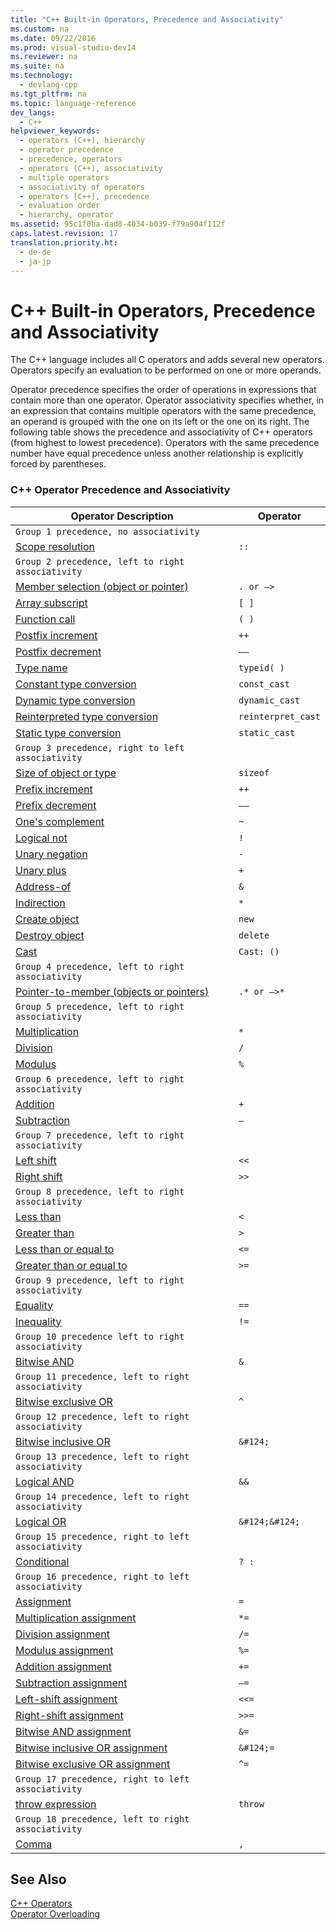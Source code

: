 ```yaml
---
title: "C++ Built-in Operators, Precedence and Associativity"
ms.custom: na
ms.date: 09/22/2016
ms.prod: visual-studio-dev14
ms.reviewer: na
ms.suite: na
ms.technology: 
  - devlang-cpp
ms.tgt_pltfrm: na
ms.topic: language-reference
dev_langs: 
  - C++
helpviewer_keywords: 
  - operators (C++), hierarchy
  - operator precedence
  - precedence, operators
  - operators (C++), associativity
  - multiple operators
  - associativity of operators
  - operators [C++], precedence
  - evaluation order
  - hierarchy, operator
ms.assetid: 95c1f0ba-dad8-4034-b039-f79a904f112f
caps.latest.revision: 17
translation.priority.ht: 
  - de-de
  - ja-jp
---
```

# C++ Built-in Operators, Precedence and Associativity
The C++ language includes all C operators and adds several new operators. Operators specify an evaluation to be performed on one or more operands.  
  
 Operator precedence specifies the order of operations in expressions that contain more than one operator. Operator associativity specifies whether, in an expression that contains multiple operators with the same precedence, an operand is grouped with the one on its left or the one on its right. The following table shows the precedence and associativity of C++ operators (from highest to lowest precedence). Operators with the same precedence number have equal precedence unless another relationship is explicitly forced by parentheses.  
  
### C++ Operator Precedence and Associativity  
  
|Operator Description|Operator|  
|--------------------------|--------------|  
|`Group 1 precedence, no associativity`|  
|[Scope resolution](../vs140/scope-resolution-operator----.md)|`::`|  
|`Group 2 precedence, left to right associativity`|  
|[Member selection (object or pointer)](../vs140/member-access-operators--.-and---.md)|`. or –>`|  
|[Array subscript](../vs140/subscript-operator-.md)|`[ ]`|  
|[Function call](../vs140/function-call-operator----.md)|`( )`|  
|[Postfix increment](../vs140/postfix-increment-and-decrement-operators-----and---.md)|`++`|  
|[Postfix decrement](../vs140/postfix-increment-and-decrement-operators-----and---.md)|`––`|  
|[Type name](../vs140/typeid-operator.md)|`typeid( )`|  
|[Constant type conversion](../vs140/const_cast-operator.md)|`const_cast`|  
|[Dynamic type conversion](../vs140/dynamic_cast-operator.md)|`dynamic_cast`|  
|[Reinterpreted type conversion](../vs140/reinterpret_cast-operator.md)|`reinterpret_cast`|  
|[Static type conversion](../vs140/static_cast-operator.md)|`static_cast`|  
|`Group 3 precedence, right to left associativity`|  
|[Size of object or type](../vs140/sizeof-operator.md)|`sizeof`|  
|[Prefix increment](../vs140/prefix-increment-and-decrement-operators-----and---.md)|`++`|  
|[Prefix decrement](../vs140/prefix-increment-and-decrement-operators-----and---.md)|`––`|  
|[One's complement](../vs140/one-s-complement-operator--~.md)|`~`|  
|[Logical not](../vs140/logical-negation-operator--!.md)|`!`|  
|[Unary negation](../vs140/unary-negation-operator---.md)|`-`|  
|[Unary plus](../vs140/unary-plus-and-negation-operators----and--.md)|`+`|  
|[Address-of](../vs140/lvalue-reference-declarator---.md)|`&`|  
|[Indirection](../vs140/indirection-operator---.md)|`*`|  
|[Create object](../vs140/new-operator--c---.md)|`new`|  
|[Destroy object](../vs140/delete-operator--c---.md)|`delete`|  
|[Cast](../vs140/cast-operator----.md)|`Cast: ()`|  
|`Group 4 precedence, left to right associativity`|  
|[Pointer-to-member (objects or pointers)](../vs140/pointer-to-member-operators--.--and----.md)|`.* or –>*`|  
|`Group 5 precedence, left to right associativity`|  
|[Multiplication](../vs140/multiplicative-operators-and-the-modulus-operator.md)|`*`|  
|[Division](../vs140/multiplicative-operators-and-the-modulus-operator.md)|`/`|  
|[Modulus](../vs140/multiplicative-operators-and-the-modulus-operator.md)|`%`|  
|`Group 6 precedence, left to right associativity`|  
|[Addition](../vs140/additive-operators----and--.md)|`+`|  
|[Subtraction](../vs140/additive-operators----and--.md)|`–`|  
|`Group 7 precedence, left to right associativity`|  
|[Left shift](../vs140/left-shift-and-right-shift-operators-----and----.md)|`<<`|  
|[Right shift](../vs140/left-shift-and-right-shift-operators-----and----.md)|`>>`|  
|`Group 8 precedence, left to right associativity`|  
|[Less than](../vs140/relational-operators---------=--and--=.md)|`<`|  
|[Greater than](../vs140/relational-operators---------=--and--=.md)|`>`|  
|[Less than or equal to](../vs140/relational-operators---------=--and--=.md)|`<=`|  
|[Greater than or equal to](../vs140/relational-operators---------=--and--=.md)|`>=`|  
|`Group 9 precedence, left to right associativity`|  
|[Equality](../vs140/equality-operators--==-and-!=.md)|`==`|  
|[Inequality](../vs140/equality-operators--==-and-!=.md)|`!=`|  
|`Group 10 precedence left to right associativity`|  
|[Bitwise AND](../vs140/bitwise-and-operator---.md)|`&`|  
|`Group 11 precedence, left to right associativity`|  
|[Bitwise exclusive OR](../vs140/bitwise-exclusive-or-operator--^.md)|`^`|  
|`Group 12 precedence, left to right associativity`|  
|[Bitwise inclusive OR](../vs140/bitwise-inclusive-or-operator---.md)|`&#124;`|  
|`Group 13 precedence, left to right associativity`|  
|[Logical AND](../vs140/logical-and-operator----.md)|`&&`|  
|`Group 14 precedence, left to right associativity`|  
|[Logical OR](../vs140/logical-or-operator----.md)|`&#124;&#124;`|  
|`Group 15 precedence, right to left associativity`|  
|[Conditional](../vs140/conditional-operator-----.md)|`? :`|  
|`Group 16 precedence, right to left associativity`|  
|[Assignment](../vs140/assignment-operators.md)|`=`|  
|[Multiplication assignment](../vs140/assignment-operators.md)|`*=`|  
|[Division assignment](../vs140/assignment-operators.md)|`/=`|  
|[Modulus assignment](../vs140/assignment-operators.md)|`%=`|  
|[Addition assignment](../vs140/assignment-operators.md)|`+=`|  
|[Subtraction assignment](../vs140/assignment-operators.md)|`–=`|  
|[Left-shift assignment](../vs140/assignment-operators.md)|`<<=`|  
|[Right-shift assignment](../vs140/assignment-operators.md)|`>>=`|  
|[Bitwise AND assignment](../vs140/assignment-operators.md)|`&=`|  
|[Bitwise inclusive OR assignment](../vs140/assignment-operators.md)|`&#124;=`|  
|[Bitwise exclusive OR assignment](../vs140/assignment-operators.md)|`^=`|  
|`Group 17 precedence, right to left associativity`|  
|[throw expression](../vs140/try--throw--and-catch-statements--c---.md)|`throw`|  
|`Group 18 precedence, left to right associativity`|  
|[Comma](../vs140/comma-operator---.md)|`,`|  
  
## See Also  
 [C++ Operators](../vs140/c---operators.md)   
 [Operator Overloading](../vs140/operator-overloading.md)